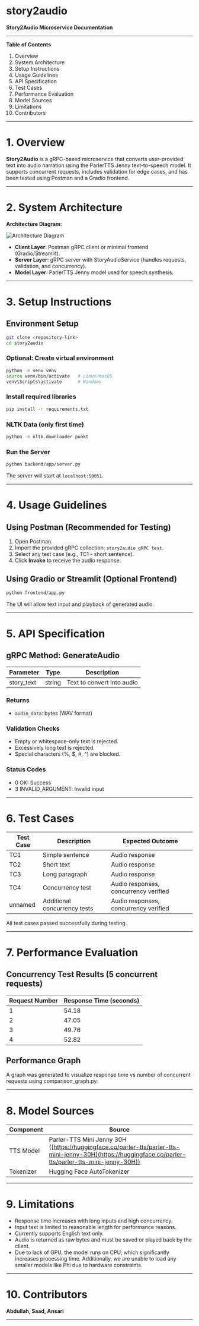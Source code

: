 # story2audio
**Story2Audio Microservice Documentation**

---

**Table of Contents**

1. Overview
2. System Architecture
3. Setup Instructions
4. Usage Guidelines
5. API Specification
6. Test Cases
7. Performance Evaluation
8. Model Sources
9. Limitations
10. Contributors

---

# 1. Overview

**Story2Audio** is a gRPC-based microservice that converts user-provided text into audio narration using the ParlerTTS Jenny text-to-speech model. It supports concurrent requests, includes validation for edge cases, and has been tested using Postman and a Gradio frontend.

---

# 2. System Architecture

**Architecture Diagram:**

![Architecture Diagram](A_flowchart-style_digital_2D_diagram_illustrates_t.png)

* **Client Layer**: Postman gRPC client or minimal frontend (Gradio/Streamlit).
* **Server Layer**: gRPC server with StoryAudioService (handles requests, validation, and concurrency).
* **Model Layer**: ParlerTTS Jenny model used for speech synthesis.

---

# 3. Setup Instructions

## Environment Setup

```bash
git clone <repository-link>
cd story2audio
```

### Optional: Create virtual environment

```bash
python -m venv venv
source venv/bin/activate   # Linux/macOS
venv\Scripts\activate      # Windows
```

### Install required libraries

```bash
pip install -r requirements.txt
```

### NLTK Data (only first time)

```bash
python -m nltk.downloader punkt
```

### Run the Server

```bash
python backend/app/server.py
```

The server will start at `localhost:50051`.

---

# 4. Usage Guidelines

## Using Postman (Recommended for Testing)

1. Open Postman.
2. Import the provided gRPC collection: `story2audio gRPC test`.
3. Select any test case (e.g., TC1 - short sentence).
4. Click **Invoke** to receive the audio response.

## Using Gradio or Streamlit (Optional Frontend)

```bash
python frontend/app.py
```

The UI will allow text input and playback of generated audio.

---

# 5. API Specification

## gRPC Method: GenerateAudio

| Parameter   | Type   | Description                |
| ----------- | ------ | -------------------------- |
| story\_text | string | Text to convert into audio |

### Returns

* `audio_data`: bytes (WAV format)

### Validation Checks

* Empty or whitespace-only text is rejected.
* Excessively long text is rejected.
* Special characters (%, \$, #, ^) are blocked.

### Status Codes

* 0 OK: Success
* 3 INVALID\_ARGUMENT: Invalid input

---

# 6. Test Cases

| Test Case | Description                  | Expected Outcome                      |
| --------- | ---------------------------- | ------------------------------------- |
| TC1       | Simple sentence              | Audio response                        |
| TC2       | Short text                   | Audio response                        |
| TC3       | Long paragraph               | Audio response                        |
| TC4       | Concurrency test             | Audio responses, concurrency verified |
| unnamed   | Additional concurrency tests | Audio responses, concurrency verified |

All test cases passed successfully during testing.

---

# 7. Performance Evaluation

## Concurrency Test Results (5 concurrent requests)

| Request Number | Response Time (seconds) |
| -------------- | ----------------------- |
| 1              | 54.18                   |
| 2              | 47.05                   |
| 3              | 49.76                   |
| 4              | 52.82                   |

## Performance Graph

A graph was generated to visualize response time vs number of concurrent requests using comparison\_graph.py.

---

# 8. Model Sources

| Component | Source                                                                                                                                                 |
| --------- | ------------------------------------------------------------------------------------------------------------------------------------------------------ |
| TTS Model | Parler-TTS Mini Jenny 30H ([https://huggingface.co/parler-tts/parler-tts-mini-jenny-30H](https://huggingface.co/parler-tts/parler-tts-mini-jenny-30H)) |
| Tokenizer | Hugging Face AutoTokenizer                                                                                                                             |

---

# 9. Limitations

* Response time increases with long inputs and high concurrency.
* Input text is limited to reasonable length for performance reasons.
* Currently supports English text only.
* Audio is returned as raw bytes and must be saved or played back by the client.
* Due to lack of GPU, the model runs on CPU, which significantly increases processing time. Additionally, we are unable to load any smaller models like Phi due to hardware constraints.

---

# 10. Contributors

**Abdullah, Saad, Ansari** 

---
